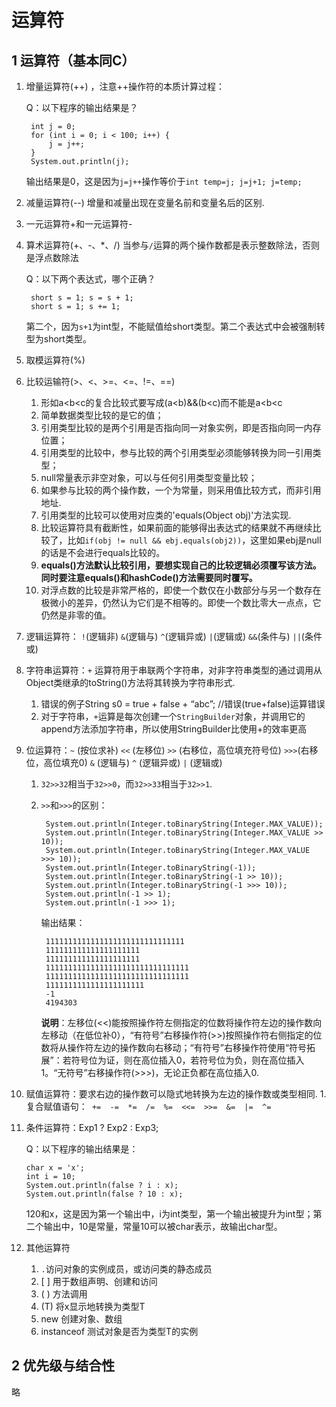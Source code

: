 # 运算符

## 1 运算符（基本同C）

1. 增量运算符(++) ，注意++操作符的本质计算过程：
	
	Q：以下程序的输出结果是？
	
        int j = 0;
        for (int i = 0; i < 100; i++) {
            j = j++;
        }
        System.out.println(j);

	输出结果是0，这是因为`j=j++`操作等价于`int temp=j; j=j+1; j=temp;`

2. 减量运算符(--)    增量和减量出现在变量名前和变量名后的区别.
3. 一元运算符+和一元运算符-  
4. 算术运算符(+、-、*、/)    当参与`/`运算的两个操作数都是表示整数除法，否则是浮点数除法

	Q：以下两个表达式，哪个正确？

        short s = 1; s = s + 1;
        short s = 1; s += 1;

	第二个，因为`s+1`为int型，不能赋值给short类型。第二个表达式中会被强制转型为short类型。

5. 取模运算符(%)
6. 比较运输符(>、<、>=、<=、!=、==)
	1. 形如a<b<c的复合比较式要写成(a<b)&&(b<c)而不能是a<b<c
	2. 简单数据类型比较的是它的值；
	3. 引用类型比较的是两个引用是否指向同一对象实例，即是否指向同一内存位置；
	4. 引用类型的比较中，参与比较的两个引用类型必须能够转换为同一引用类型；
	5. null常量表示非空对象，可以与任何引用类型变量比较；
	6. 如果参与比较的两个操作数，一个为常量，则采用值比较方式，而非引用地址. 
	7. 引用类型的比较可以使用对应类的'equals(Object obj)'方法实现. 
	8. 比较运算符具有截断性，如果前面的能够得出表达式的结果就不再继续比较了，比如`if(obj != null && ebj.equals(obj2))`，这里如果ebj是null的话是不会进行equals比较的。
	9. **equals()方法默认比较引用，要想实现自己的比较逻辑必须覆写该方法。同时要注意equals()和hashCode()方法需要同时覆写。**
	10. 对浮点数的比较是非常严格的，即使一个数仅在小数部分与另一个数存在极微小的差异，仍然认为它们是不相等的。即使一个数比零大一点点，它仍然是非零的值。
7. 逻辑运算符： `!`(逻辑非)  `&`(逻辑与)  `^`(逻辑异或)  `|`(逻辑或)  `&&`(条件与)  `||`(条件或)
8. 字符串运算符：`+` 运算符用于串联两个字符串，对非字符串类型的通过调用从Object类继承的toString()方法将其转换为字符串形式.
	1. 错误的例子String s0 = true + false + “abc”; //错误(true+false)运算错误
	2. 对于字符串，`+`运算是每次创建一个`StringBuilder`对象，并调用它的append方法添加字符串，所以使用StringBuilder比使用+的效率更高
9. 位运算符：`~` (按位求补)  `<<` (左移位)  `>>` (右移位，高位填充符号位)  `>>>`(右移位，高位填充0)  `&` (逻辑与)  `^` (逻辑异或)  `|` (逻辑或)
	1. `32>>32`相当于`32>>0`，而`32>>33`相当于`32>>1`.
	2. `>>`和`>>>`的区别：
	
			System.out.println(Integer.toBinaryString(Integer.MAX_VALUE));
	        System.out.println(Integer.toBinaryString(Integer.MAX_VALUE >> 10));
	        System.out.println(Integer.toBinaryString(Integer.MAX_VALUE >>> 10));
	        System.out.println(Integer.toBinaryString(-1));
	        System.out.println(Integer.toBinaryString(-1 >> 10));
	        System.out.println(Integer.toBinaryString(-1 >>> 10));
	        System.out.println(-1 >> 1);
	        System.out.println(-1 >>> 1);
  	    
		输出结果：

			1111111111111111111111111111111
			111111111111111111111
			111111111111111111111
			11111111111111111111111111111111
			11111111111111111111111111111111
			1111111111111111111111
			-1
			4194303

		**说明**：左移位(<<)能按照操作符左侧指定的位数将操作符左边的操作数向左移动（在低位补0），“有符号”右移操作符(>>)按照操作符右侧指定的位数将从操作符左边的操作数向右移动；“有符号”右移操作符使用“符号拓展”：若符号位为证，则在高位插入0，若符号位为负，则在高位插入1。“无符号”右移操作符(>>>)，无论正负都在高位插入0.

10. 赋值运算符：要求右边的操作数可以隐式地转换为左边的操作数或类型相同. 
	1.复合赋值语句：` +=  -=  *=  /=  %=  <<=  >>=  &=  |=  ^=`
11. 条件运算符：Exp1 ? Exp2 : Exp3;

	Q：以下程序的输出结果是：

        char x = 'x';
        int i = 10;
        System.out.println(false ? i : x);
        System.out.println(false ? 10 : x);

	120和x，这是因为第一个输出中，i为int类型，第一个输出被提升为int型；第二个输出中，10是常量，常量10可以被char表示，故输出char型。

12. 其他运算符
	1. `.`访问对象的实例成员，或访问类的静态成员
	2. [ ]		用于数组声明、创建和访问
	3. ( )		方法调用
	4. (T)		将x显示地转换为类型T
	5. new		创建对象、数组
	6. instanceof		测试对象是否为类型T的实例

## 2 优先级与结合性

略